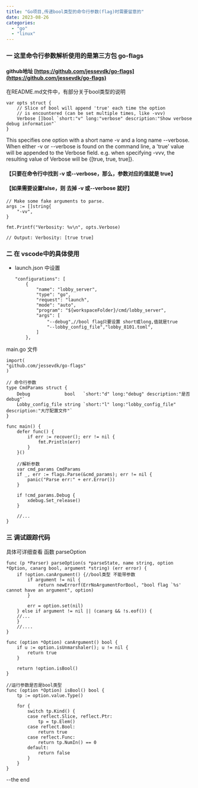 ```yaml
---
title: "Go项目,传递bool类型的命令行参数(flag)时需要留意的"
date: 2023-08-26
categories: 
  - "go"
  - "linux"
---
```


### 一 这里命令行参数解析使用的是第三方包 go-flags

#### github地址 [https://github.com/jessevdk/go-flags](https://github.com/jessevdk/go-flags)

在README.md文件中，有部分关于bool类型的说明

```
var opts struct {
    // Slice of bool will append 'true' each time the option
    // is encountered (can be set multiple times, like -vvv)
    Verbose []bool `short:"v" long:"verbose" description:"Show verbose debug information"`
}
```

This specifies one option with a short name -v and a long name --verbose. When either -v or --verbose is found on the command line, a 'true' value will be appended to the Verbose field. e.g. when specifying -vvv, the resulting value of Verbose will be {\[true, true, true\]}.

#### 【只要在命令行中找到 -v 或--verbose，那么，参数对应的值就是 true】

#### 【如果需要设置false，则 去掉 -v 或--verbose 就好】

```
// Make some fake arguments to parse.
args := []string{
    "-vv",
}

fmt.Printf("Verbosity: %v\n", opts.Verbose)

// Output: Verbosity: [true true]
```

### 二 在 vscode中的具体使用

- launch.json 中设置
    
    ```
    "configurations": [
        {
            "name": "lobby_server",
            "type": "go",
            "request": "launch",
            "mode": "auto",
            "program": "${workspaceFolder}/cmd/lobby_server",
            "args": [
                "--debug",//bool flag只要设置 short或long,值就是true
                "--lobby_config_file","lobby_8101.toml",
            ]
        },
    ```
    

main.go 文件

```
import(
"github.com/jessevdk/go-flags"
)

// 命令行参数
type CmdParams struct {
    Debug             bool   `short:"d" long:"debug" description:"是否debug"`
    Lobby_config_file string `short:"l" long:"lobby_config_file" description:"大厅配置文件"`
}

func main() {
    defer func() {
        if err := recover(); err != nil {
            fmt.Println(err)
        }
    }()

    //解析参数
    var cmd_params CmdParams
    if _, err := flags.Parse(&cmd_params); err != nil {
        panic("Parse err:" + err.Error())
    }

    if !cmd_params.Debug {
        xdebug.Set_release()
    }

    //...
}
```

### 三 调试跟踪代码

具体可详细查看 函数 parseOption

```
func (p *Parser) parseOption(s *parseState, name string, option *Option, canarg bool, argument *string) (err error) {
    if !option.canArgument() {//bool类型 不能带参数
        if argument != nil {
            return newErrorf(ErrNoArgumentForBool, "bool flag `%s' cannot have an argument", option)
        }

        err = option.set(nil)
    } else if argument != nil || (canarg && !s.eof()) {
    //...
    }
    //....
}   

func (option *Option) canArgument() bool {
    if u := option.isUnmarshaler(); u != nil {
        return true
    }

    return !option.isBool()
}

//运行参数是否是bool类型
func (option *Option) isBool() bool {
    tp := option.value.Type()

    for {
        switch tp.Kind() {
        case reflect.Slice, reflect.Ptr:
            tp = tp.Elem()
        case reflect.Bool:
            return true
        case reflect.Func:
            return tp.NumIn() == 0
        default:
            return false
        }
    }
}
```

\--the end

